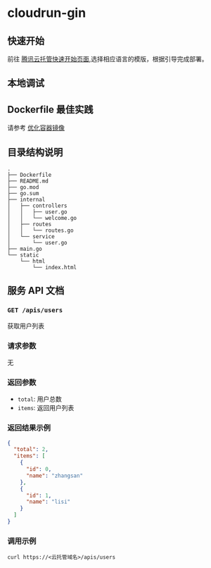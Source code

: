 # cloudrun-gin

## 快速开始

前往 [腾讯云托管快速开始页面](https://tcb.cloud.tencent.com/dev?envId=lowcode-9gms1m53798f7294#/platform-run),选择相应语言的模版，根据引导完成部署。

## 本地调试

## Dockerfile 最佳实践

请参考 [优化容器镜像](https://docs.cloudbase.net/run/develop/image-optimization)

## 目录结构说明

```
.
├── Dockerfile
├── README.md
├── go.mod
├── go.sum
├── internal
│   ├── controllers
│   │   ├── user.go
│   │   └── welcome.go
│   ├── routes
│   │   └── routes.go
│   └── service
│       └── user.go
├── main.go
└── static
    └── html
        └── index.html
```

## 服务 API 文档

### `GET /apis/users`

获取用户列表

### 请求参数

无

### 返回参数

- `total`: 用户总数
- `items`: 返回用户列表

### 返回结果示例

```json
{
  "total": 2,
  "items": [
    {
      "id": 0,
      "name": "zhangsan"
    },
    {
      "id": 1,
      "name": "lisi"
    }
  ]
}
```

### 调用示例

```curl https://<云托管域名>/apis/users```
